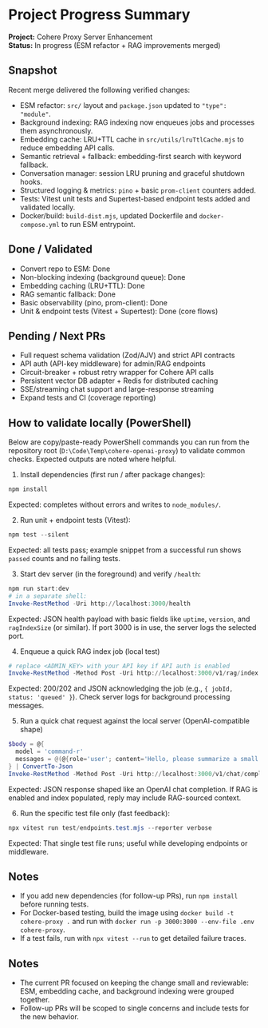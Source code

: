 # Project Progress Summary

**Project:** Cohere Proxy Server Enhancement  
**Status:** In progress (ESM refactor + RAG improvements merged)

## Snapshot

Recent merge delivered the following verified changes:

- ESM refactor: `src/` layout and `package.json` updated to `"type": "module"`.
- Background indexing: RAG indexing now enqueues jobs and processes them asynchronously.
- Embedding cache: LRU+TTL cache in `src/utils/lruTtlCache.mjs` to reduce embedding API calls.
- Semantic retrieval + fallback: embedding-first search with keyword fallback.
- Conversation manager: session LRU pruning and graceful shutdown hooks.
- Structured logging & metrics: `pino` + basic `prom-client` counters added.
- Tests: Vitest unit tests and Supertest-based endpoint tests added and validated locally.
- Docker/build: `build-dist.mjs`, updated Dockerfile and `docker-compose.yml` to run ESM entrypoint.

## Done / Validated

- Convert repo to ESM: Done
- Non-blocking indexing (background queue): Done
- Embedding caching (LRU+TTL): Done
- RAG semantic fallback: Done
- Basic observability (pino, prom-client): Done
- Unit & endpoint tests (Vitest + Supertest): Done (core flows)

## Pending / Next PRs

- Full request schema validation (Zod/AJV) and strict API contracts
- API auth (API-key middleware) for admin/RAG endpoints
- Circuit-breaker + robust retry wrapper for Cohere API calls
- Persistent vector DB adapter + Redis for distributed caching
- SSE/streaming chat support and large-response streaming
- Expand tests and CI (coverage reporting)

## How to validate locally (PowerShell)

Below are copy/paste-ready PowerShell commands you can run from the repository root (`D:\Code\Temp\cohere-openai-proxy`) to validate common checks. Expected outputs are noted where helpful.

1) Install dependencies (first run / after package changes):

```powershell
npm install
```

Expected: completes without errors and writes to `node_modules/`.

2) Run unit + endpoint tests (Vitest):

```powershell
npm test --silent
```

Expected: all tests pass; example snippet from a successful run shows `passed` counts and no failing tests.

3) Start dev server (in the foreground) and verify `/health`:

```powershell
npm run start:dev
# in a separate shell:
Invoke-RestMethod -Uri http://localhost:3000/health
```

Expected: JSON health payload with basic fields like `uptime`, `version`, and `ragIndexSize` (or similar). If port 3000 is in use, the server logs the selected port.

4) Enqueue a quick RAG index job (local test)

```powershell
# replace <ADMIN_KEY> with your API key if API auth is enabled
Invoke-RestMethod -Method Post -Uri http://localhost:3000/v1/rag/index -Body (@{path='.'} | ConvertTo-Json) -ContentType 'application/json'
```

Expected: 200/202 and JSON acknowledging the job (e.g., `{ jobId, status: 'queued' }`). Check server logs for background processing messages.

5) Run a quick chat request against the local server (OpenAI-compatible shape)

```powershell
$body = @{
  model = 'command-r'
  messages = @(@{role='user'; content='Hello, please summarize a small repo.'})
} | ConvertTo-Json
Invoke-RestMethod -Method Post -Uri http://localhost:3000/v1/chat/completions -Body $body -ContentType 'application/json'
```

Expected: JSON response shaped like an OpenAI chat completion. If RAG is enabled and index populated, reply may include RAG-sourced context.

6) Run the specific test file only (fast feedback):

```powershell
npx vitest run test/endpoints.test.mjs --reporter verbose
```

Expected: That single test file runs; useful while developing endpoints or middleware.

## Notes

- If you add new dependencies (for follow-up PRs), run `npm install` before running tests.
- For Docker-based testing, build the image using `docker build -t cohere-proxy .` and run with `docker run -p 3000:3000 --env-file .env cohere-proxy`.
- If a test fails, run with `npx vitest --run` to get detailed failure traces.

## Notes

- The current PR focused on keeping the change small and reviewable: ESM, embedding cache, and background indexing were grouped together.
- Follow-up PRs will be scoped to single concerns and include tests for the new behavior.
